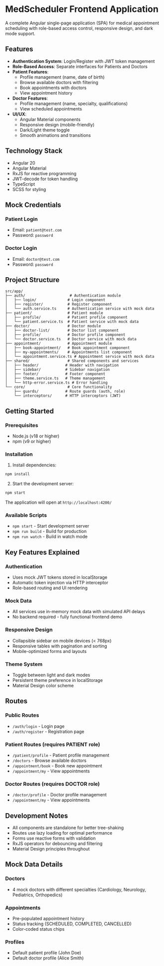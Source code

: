 # MedScheduler Frontend Application

A complete Angular single-page application (SPA) for medical appointment scheduling with role-based access control, responsive design, and dark mode support.

## Features

- **Authentication System**: Login/Register with JWT token management
- **Role-Based Access**: Separate interfaces for Patients and Doctors
- **Patient Features**:
  - Profile management (name, date of birth)
  - Browse available doctors with filtering
  - Book appointments with doctors
  - View appointment history
- **Doctor Features**:
  - Profile management (name, specialty, qualifications)
  - View scheduled appointments
- **UI/UX**:
  - Angular Material components
  - Responsive design (mobile-friendly)
  - Dark/Light theme toggle
  - Smooth animations and transitions

## Technology Stack

- Angular 20
- Angular Material
- RxJS for reactive programming
- JWT-decode for token handling
- TypeScript
- SCSS for styling

## Mock Credentials

### Patient Login
- Email: `patient@test.com`
- Password: `password`

### Doctor Login
- Email: `doctor@test.com`
- Password: `password`

## Project Structure

```
src/app/
├── auth/                    # Authentication module
│   ├── login/              # Login component
│   ├── register/           # Register component
│   └── auth.service.ts     # Authentication service with mock data
├── patient/                # Patient module
│   ├── profile/            # Patient profile component
│   └── patient.service.ts  # Patient service with mock data
├── doctor/                 # Doctor module
│   ├── doctor-list/        # Doctor list component
│   ├── profile/            # Doctor profile component
│   └── doctor.service.ts   # Doctor service with mock data
├── appointment/            # Appointment module
│   ├── book-appointment/   # Book appointment component
│   ├── my-appointments/    # Appointments list component
│   └── appointment.service.ts # Appointment service with mock data
├── shared/                 # Shared components and services
│   ├── header/            # Header with navigation
│   ├── sidebar/           # Sidebar navigation
│   ├── footer/            # Footer component
│   ├── theme.service.ts   # Theme management
│   └── http-error.service.ts # Error handling
└── core/                   # Core functionality
    ├── guards/            # Route guards (auth, role)
    └── interceptors/      # HTTP interceptors (JWT)
```

## Getting Started

### Prerequisites
- Node.js (v18 or higher)
- npm (v9 or higher)

### Installation

1. Install dependencies:
```bash
npm install
```

2. Start the development server:
```bash
npm start
```

The application will open at `http://localhost:4200/`

### Available Scripts

- `npm start` - Start development server
- `npm run build` - Build for production
- `npm run watch` - Build in watch mode

## Key Features Explained

### Authentication
- Uses mock JWT tokens stored in localStorage
- Automatic token injection via HTTP interceptor
- Role-based routing and UI rendering

### Mock Data
- All services use in-memory mock data with simulated API delays
- No backend required - fully functional frontend demo

### Responsive Design
- Collapsible sidebar on mobile devices (< 768px)
- Responsive tables with pagination and sorting
- Mobile-optimized forms and layouts

### Theme System
- Toggle between light and dark modes
- Persistent theme preference in localStorage
- Material Design color scheme

## Routes

### Public Routes
- `/auth/login` - Login page
- `/auth/register` - Registration page

### Patient Routes (requires PATIENT role)
- `/patient/profile` - Patient profile management
- `/doctors` - Browse available doctors
- `/appointment/book` - Book new appointment
- `/appointment/my` - View appointments

### Doctor Routes (requires DOCTOR role)
- `/doctor/profile` - Doctor profile management
- `/appointment/my` - View appointments

## Development Notes

- All components are standalone for better tree-shaking
- Routes use lazy loading for optimal performance
- Forms use reactive forms with validation
- RxJS operators for debouncing and filtering
- Material Design principles throughout

## Mock Data Details

### Doctors
- 4 mock doctors with different specialties (Cardiology, Neurology, Pediatrics, Orthopedics)

### Appointments
- Pre-populated appointment history
- Status tracking (SCHEDULED, COMPLETED, CANCELLED)
- Color-coded status chips

### Profiles
- Default patient profile (John Doe)
- Default doctor profile (Alice Smith)

